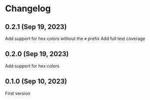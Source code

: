 # Changelog

## 0.2.1 (Sep 19, 2023)
Add support for hex colors without the `#` prefix
Add full test coverage

## 0.2.0 (Sep 19, 2023)
Add support for hex colors

## 0.1.0 (Sep 10, 2023)
First version